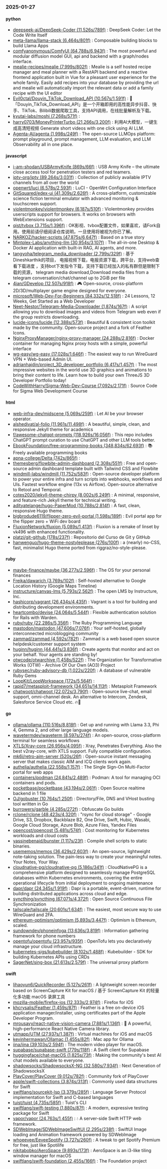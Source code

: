 ### 2025-01-27

#### python
* [deepseek-ai/DeepSeek-Coder (11,526s/789f)](https://github.com/deepseek-ai/DeepSeek-Coder) : DeepSeek Coder: Let the Code Write Itself
* [meta-llama/llama-stack (6,464s/801f)](https://github.com/meta-llama/llama-stack) : Composable building blocks to build Llama Apps
* [comfyanonymous/ComfyUI (64,788s/6,943f)](https://github.com/comfyanonymous/ComfyUI) : The most powerful and modular diffusion model GUI, api and backend with a graph/nodes interface.
* [mealie-recipes/mealie (7,999s/802f)](https://github.com/mealie-recipes/mealie) : Mealie is a self hosted recipe manager and meal planner with a RestAPI backend and a reactive frontend application built in Vue for a pleasant user experience for the whole family. Easily add recipes into your database by providing the url and mealie will automatically import the relevant data or add a family recipe with the UI editor
* [Evil0ctal/Douyin_TikTok_Download_API (10,567s/1,591f)](https://github.com/Evil0ctal/Douyin_TikTok_Download_API) : 🚀「Douyin_TikTok_Download_API」是一个开箱即用的高性能异步抖音、快手、TikTok、Bilibili数据爬取工具，支持API调用，在线批量解析及下载。
* [kyutai-labs/moshi (7,268s/571f)](https://github.com/kyutai-labs/moshi) : 
* [harry0703/MoneyPrinterTurbo (21,266s/3,200f)](https://github.com/harry0703/MoneyPrinterTurbo) : 利用AI大模型，一键生成高清短视频 Generate short videos with one click using AI LLM.
* [Agenta-AI/agenta (1,998s/249f)](https://github.com/Agenta-AI/agenta) : The open-source LLMOps platform: prompt playground, prompt management, LLM evaluation, and LLM Observability all in one place.

#### javascript
* [i-am-shodan/USBArmyKnife (869s/66f)](https://github.com/i-am-shodan/USBArmyKnife) : USB Army Knife – the ultimate close access tool for penetration testers and red teamers.
* [iptv-org/iptv (89,264s/3,031f)](https://github.com/iptv-org/iptv) : Collection of publicly available IPTV channels from all over the world
* [openwrt/luci (6,578s/2,593f)](https://github.com/openwrt/luci) : LuCI - OpenWrt Configuration Interface
* [GitSquared/edex-ui (41,309s/2,626f)](https://github.com/GitSquared/edex-ui) : A cross-platform, customizable science fiction terminal emulator with advanced monitoring & touchscreen support.
* [violentmonkey/violentmonkey (6,187s/510f)](https://github.com/violentmonkey/violentmonkey) : Violentmonkey provides userscripts support for browsers. It works on browsers with WebExtensions support.
* [qist/tvbox (3,715s/1,396f)](https://github.com/qist/tvbox) : OK影视、tvbox配置文件，如果喜欢，请Fork自用。使用前请仔细阅读仓库说明，一旦使用将被视为你已了解。
* [NARKOZ/hacker-scripts (47,875s/6,647f)](https://github.com/NARKOZ/hacker-scripts) : Based on a true story
* [Mintplex-Labs/anything-llm (30,954s/3,107f)](https://github.com/Mintplex-Labs/anything-llm) : The all-in-one Desktop & Docker AI application with built-in RAG, AI agents, and more.
* [tangyoha/telegram_media_downloader (2,799s/329f)](https://github.com/tangyoha/telegram_media_downloader) : 基于Dineshkarthik的项目， 电报视频下载，电报资源下载，跨平台，支持web查看下载进度 ，支持bot下发指令下载，支持下载已经加入的私有群但是限制下载的资源， telegram media download,Download media files from a telegram conversation/chat/channel up to 2GiB per file
* [4ian/GDevelop (12,507s/918f)](https://github.com/4ian/GDevelop) : 🎮 Open-source, cross-platform 2D/3D/multiplayer game engine designed for everyone.
* [microsoft/Web-Dev-For-Beginners (84,332s/12,518f)](https://github.com/microsoft/Web-Dev-For-Beginners) : 24 Lessons, 12 Weeks, Get Started as a Web Developer
* [Neet-Nestor/Telegram-Media-Downloader (1,874s/167f)](https://github.com/Neet-Nestor/Telegram-Media-Downloader) : A script allowing you to download images and videos from Telegram web even if the group restricts downloading.
* [lucide-icons/lucide (12,388s/573f)](https://github.com/lucide-icons/lucide) : Beautiful & consistent icon toolkit made by the community. Open-source project and a fork of Feather Icons.
* [NginxProxyManager/nginx-proxy-manager (24,288s/2,816f)](https://github.com/NginxProxyManager/nginx-proxy-manager) : Docker container for managing Nginx proxy hosts with a simple, powerful interface
* [wg-easy/wg-easy (17,028s/1,646f)](https://github.com/wg-easy/wg-easy) : The easiest way to run WireGuard VPN + Web-based Admin UI.
* [adrianhajdin/project_3D_developer_portfolio (6,417s/1,457f)](https://github.com/adrianhajdin/project_3D_developer_portfolio) : The most impressive websites in the world use 3D graphics and animations to bring their content to life. Learn how to build your own ThreeJS 3D Developer Portfolio today!
* [CodeWithHarry/Sigma-Web-Dev-Course (7,092s/2,171f)](https://github.com/CodeWithHarry/Sigma-Web-Dev-Course) : Source Code for Sigma Web Development Course

#### html
* [web-infra-dev/midscene (5,069s/259f)](https://github.com/web-infra-dev/midscene) : Let AI be your browser operator.
* [alshedivat/al-folio (11,961s/11,498f)](https://github.com/alshedivat/al-folio) : A beautiful, simple, clean, and responsive Jekyll theme for academics
* [f/awesome-chatgpt-prompts (118,926s/16,056f)](https://github.com/f/awesome-chatgpt-prompts) : This repo includes ChatGPT prompt curation to use ChatGPT and other LLM tools better.
* [EbookFoundation/free-programming-books (348,834s/62,693f)](https://github.com/EbookFoundation/free-programming-books) : 📚 Freely available programming books
* [apna-college/Delta (742s/865f)](https://github.com/apna-college/Delta) : 
* [themesberg/flowbite-admin-dashboard (2,308s/551f)](https://github.com/themesberg/flowbite-admin-dashboard) : Free and open-source admin dashboard template built with Tailwind CSS and Flowbite
* [windmill-labs/windmill (11,752s/583f)](https://github.com/windmill-labs/windmill) : Open-source developer platform to power your entire infra and turn scripts into webhooks, workflows and UIs. Fastest workflow engine (13x vs Airflow). Open-source alternative to Retool and Temporal.
* [cotes2020/jekyll-theme-chirpy (8,002s/6,249f)](https://github.com/cotes2020/jekyll-theme-chirpy) : A minimal, responsive, and feature-rich Jekyll theme for technical writing.
* [adityatelange/hugo-PaperMod (10,788s/2,814f)](https://github.com/adityatelange/hugo-PaperMod) : A fast, clean, responsive Hugo theme.
* [bigbrodude6119/flipper-zero-evil-portal (1,598s/189f)](https://github.com/bigbrodude6119/flipper-zero-evil-portal) : Evil portal app for the flipper zero + WiFi dev board
* [FluxionNetwork/fluxion (5,089s/1,413f)](https://github.com/FluxionNetwork/fluxion) : Fluxion is a remake of linset by vk496 with enhanced functionality.
* [platzi/git-github (178s/237f)](https://github.com/platzi/git-github) : Repositorio del Curso de Git y GitHub
* [hanwenguo/hugo-theme-nostyleplease (276s/100f)](https://github.com/hanwenguo/hugo-theme-nostyleplease) : a (nearly) no-CSS, fast, minimalist Hugo theme ported from riggraz/no-style-please.

#### ruby
* [maybe-finance/maybe (36,277s/2,596f)](https://github.com/maybe-finance/maybe) : The OS for your personal finances
* [Freika/dawarich (3,769s/102f)](https://github.com/Freika/dawarich) : Self-hosted alternative to Google Location History (Google Maps Timeline)
* [instructure/canvas-lms (5,793s/2,562f)](https://github.com/instructure/canvas-lms) : The open LMS by Instructure, Inc.
* [hashicorp/vagrant (26,434s/4,435f)](https://github.com/hashicorp/vagrant) : Vagrant is a tool for building and distributing development environments.
* [heartcombo/devise (24,064s/5,544f)](https://github.com/heartcombo/devise) : Flexible authentication solution for Rails with Warden.
* [ruby/ruby (22,286s/5,356f)](https://github.com/ruby/ruby) : The Ruby Programming Language
* [mastodon/mastodon (47,606s/7,076f)](https://github.com/mastodon/mastodon) : Your self-hosted, globally interconnected microblogging community
* [zammad/zammad (4,592s/782f)](https://github.com/zammad/zammad) : Zammad is a web based open source helpdesk/customer support system
* [huginn/huginn (44,441s/3,836f)](https://github.com/huginn/huginn) : Create agents that monitor and act on your behalf. Your agents are standing by!
* [otwcode/otwarchive (1,458s/522f)](https://github.com/otwcode/otwarchive) : The Organization for Transformative Works (OTW) - Archive Of Our Own (AO3) Project
* [rubysec/ruby-advisory-db (1,022s/220f)](https://github.com/rubysec/ruby-advisory-db) : A database of vulnerable Ruby Gems
* [LoopKit/LoopWorkspace (172s/5,564f)](https://github.com/LoopKit/LoopWorkspace) : 
* [rapid7/metasploit-framework (34,651s/14,113f)](https://github.com/rapid7/metasploit-framework) : Metasploit Framework
* [chatwoot/chatwoot (22,072s/3,790f)](https://github.com/chatwoot/chatwoot) : Open-source live-chat, email support, omni-channel desk. An alternative to Intercom, Zendesk, Salesforce Service Cloud etc. 🔥💬

#### go
* [ollama/ollama (110,516s/8,818f)](https://github.com/ollama/ollama) : Get up and running with Llama 3.3, Phi 4, Gemma 2, and other large language models.
* [wavetermdev/waveterm (8,597s/274f)](https://github.com/wavetermdev/waveterm) : An open-source, cross-platform terminal for seamless workflows
* [XTLS/Xray-core (26,956s/4,095f)](https://github.com/XTLS/Xray-core) : Xray, Penetrates Everything. Also the best v2ray-core, with XTLS support. Fully compatible configuration.
* [mk6i/retro-aim-server (520s/26f)](https://github.com/mk6i/retro-aim-server) : Open-source instant messaging server that makes classic AIM and ICQ clients work again.
* [authelia/authelia (22,558s/1,157f)](https://github.com/authelia/authelia) : The Single Sign-On Multi-Factor portal for web apps
* [containers/podman (24,841s/2,489f)](https://github.com/containers/podman) : Podman: A tool for managing OCI containers and pods.
* [pocketbase/pocketbase (43,194s/2,061f)](https://github.com/pocketbase/pocketbase) : Open Source realtime backend in 1 file
* [OJ/gobuster (10,764s/1,250f)](https://github.com/OJ/gobuster) : Directory/File, DNS and VHost busting tool written in Go
* [burrowers/garble (4,285s/272f)](https://github.com/burrowers/garble) : Obfuscate Go builds
* [rclone/rclone (48,423s/4,320f)](https://github.com/rclone/rclone) : "rsync for cloud storage" - Google Drive, S3, Dropbox, Backblaze B2, One Drive, Swift, Hubic, Wasabi, Google Cloud Storage, Azure Blob, Azure Files, Yandex Files
* [opencost/opencost (5,481s/574f)](https://github.com/opencost/opencost) : Cost monitoring for Kubernetes workloads and cloud costs
* [yassinebenaid/bunster (1,117s/23f)](https://github.com/yassinebenaid/bunster) : Compile shell scripts to static binaries.
* [usememos/memos (36,429s/2,603f)](https://github.com/usememos/memos) : An open-source, lightweight note-taking solution. The pain-less way to create your meaningful notes. Your Notes, Your Way.
* [cloudnative-pg/cloudnative-pg (5,186s/341f)](https://github.com/cloudnative-pg/cloudnative-pg) : CloudNativePG is a comprehensive platform designed to seamlessly manage PostgreSQL databases within Kubernetes environments, covering the entire operational lifecycle from initial deployment to ongoing maintenance
* [dapr/dapr (24,345s/1,919f)](https://github.com/dapr/dapr) : Dapr is a portable, event-driven, runtime for building distributed applications across cloud and edge.
* [syncthing/syncthing (67,071s/4,372f)](https://github.com/syncthing/syncthing) : Open Source Continuous File Synchronization
* [tailscale/tailscale (20,601s/1,634f)](https://github.com/tailscale/tailscale) : The easiest, most secure way to use WireGuard and 2FA.
* [ethereum-optimism/optimism (5,893s/3,447f)](https://github.com/ethereum-optimism/optimism) : Optimism is Ethereum, scaled.
* [sundowndev/phoneinfoga (13,636s/3,819f)](https://github.com/sundowndev/phoneinfoga) : Information gathering framework for phone numbers
* [opentofu/opentofu (23,957s/935f)](https://github.com/opentofu/opentofu) : OpenTofu lets you declaratively manage your cloud infrastructure.
* [kubernetes-sigs/kubebuilder (8,102s/1,488f)](https://github.com/kubernetes-sigs/kubebuilder) : Kubebuilder - SDK for building Kubernetes APIs using CRDs
* [SagerNet/sing-box (21,613s/2,579f)](https://github.com/SagerNet/sing-box) : The universal proxy platform

#### swift
* [lihaoyun6/QuickRecorder (5,127s/261f)](https://github.com/lihaoyun6/QuickRecorder) : A lightweight screen recorder based on ScreenCapture Kit for macOS / 基于 ScreenCapture Kit 的轻量化多功能 macOS 录屏工具
* [mozilla-mobile/firefox-ios (12,333s/2,974f)](https://github.com/mozilla-mobile/firefox-ios) : Firefox for iOS
* [khcrysalis/Feather (1,459s/87f)](https://github.com/khcrysalis/Feather) : Feather is a free on-device iOS application manager/installer, using certificates part of the Apple Developer Program.
* [mrousavy/react-native-vision-camera (7,881s/1,136f)](https://github.com/mrousavy/react-native-vision-camera) : 📸 A powerful, high-performance React Native Camera library.
* [utmapp/UTM (27,937s/1,387f)](https://github.com/utmapp/UTM) : Virtual machines for iOS and macOS
* [kevinhermawan/Ollamac (1,455s/82f)](https://github.com/kevinhermawan/Ollamac) : Mac app for Ollama
* [iina/iina (39,103s/2,594f)](https://github.com/iina/iina) : The modern video player for macOS.
* [supabase/supabase-swift (779s/118f)](https://github.com/supabase/supabase-swift) : A Swift client for Supabase
* [huggingface/chat-macOS (1,825s/73f)](https://github.com/huggingface/chat-macOS) : Making the community's best AI chat models available to everyone.
* [shadowsocks/ShadowsocksX-NG (32,580s/7,934f)](https://github.com/shadowsocks/ShadowsocksX-NG) : Next Generation of ShadowsocksX
* [PlayCover/PlayCover (9,012s/782f)](https://github.com/PlayCover/PlayCover) : Community fork of PlayCover
* [apple/swift-collections (3,874s/313f)](https://github.com/apple/swift-collections) : Commonly used data structures for Swift
* [swiftlang/sourcekit-lsp (3,379s/285f)](https://github.com/swiftlang/sourcekit-lsp) : Language Server Protocol implementation for Swift and C-based languages
* [tuist/tuist (4,735s/585f)](https://github.com/tuist/tuist) : Tuist's CLI
* [swiftlang/swift-testing (1,880s/87f)](https://github.com/swiftlang/swift-testing) : A modern, expressive testing package for Swift
* [vapor/vapor (24,763s/1,455f)](https://github.com/vapor/vapor) : 💧 A server-side Swift HTTP web framework.
* [SDWebImage/SDWebImageSwiftUI (2,295s/238f)](https://github.com/SDWebImage/SDWebImageSwiftUI) : SwiftUI Image loading and Animation framework powered by SDWebImage
* [whoeevee/EeveeSpotify (3,727s/260f)](https://github.com/whoeevee/EeveeSpotify) : A tweak to get Spotify Premium for free, just like Spotilife
* [nikitabobko/AeroSpace (9,893s/173f)](https://github.com/nikitabobko/AeroSpace) : AeroSpace is an i3-like tiling window manager for macOS
* [swiftlang/swift-foundation (2,455s/166f)](https://github.com/swiftlang/swift-foundation) : The Foundation project
